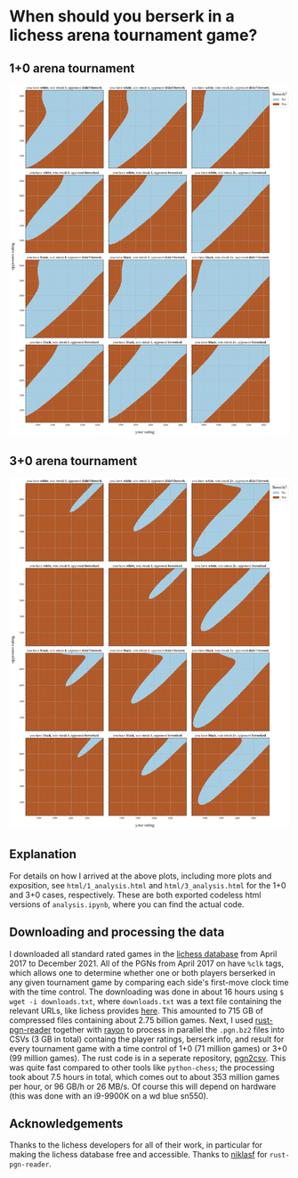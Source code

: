 # When should you berserk in a lichess arena tournament game?

## 1+0 arena tournament
![berserk policy for 1+0 tournament games](plots/1_berserk_better_mdp.png)
## 3+0 arena tournament
![berserk policy for 3+0 tournament games](plots/3_berserk_better_mdp.png)
## Explanation
For details on how I arrived at the above plots, including more plots and exposition, see `html/1_analysis.html` and `html/3_analysis.html` for the 1+0 and 3+0 cases, respectively. These are both exported codeless html versions of `analysis.ipynb`, where you can find the actual code.
## Downloading and processing the data
I downloaded all standard rated games in the [lichess database](database.lichess.org) from April 2017 to December 2021. All of the PGNs from April 2017 on have `%clk` tags, which allows one to determine whether one or both players berserked in any given tournament game by comparing each side's first-move clock time with the time control. The downloading was done in about 16 hours using `$ wget -i downloads.txt`, where `downloads.txt` was a text file containing the relevant URLs, like lichess provides [here](https://database.lichess.org/standard/list.txt). This amounted to 715 GB of compressed files containing about 2.75 billion games. Next, I used [rust-pgn-reader](https://github.com/niklasf/rust-pgn-reader) together with [rayon](https://github.com/rayon-rs/rayon) to process in parallel the `.pgn.bz2` files into CSVs (3 GB in total) containg the player ratings, berserk info, and result for every tournament game with a time control of 1+0 (71 million games) or 3+0 (99 million games). The rust code is in a seperate repository, [pgn2csv](https://github.com/jmviz/pgn2csv). This was quite fast compared to other tools like `python-chess`; the processing took about 7.5 hours in total, which comes out to about 353 million games per hour, or 96 GB/h or 26 MB/s. Of course this will depend on hardware (this was done with an i9-9900K on a wd blue sn550). 
## Acknowledgements
Thanks to the lichess developers for all of their work, in particular for making the lichess database free and accessible. Thanks to [niklasf](https://github.com/niklasf) for `rust-pgn-reader`. 
